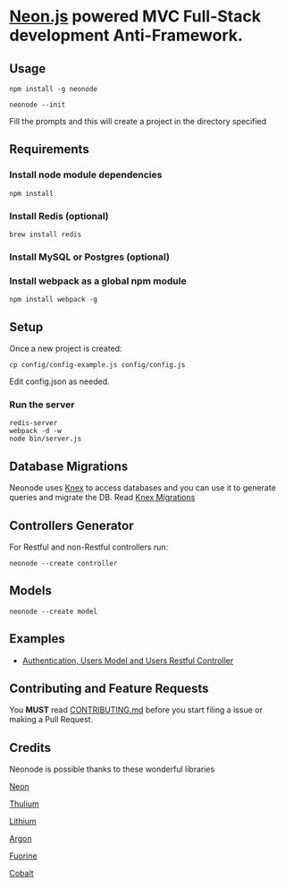 # [Neon.js][3] powered MVC Full-Stack development Anti-Framework.


## Usage

    npm install -g neonode

    neonode --init

Fill the prompts and this will create a project in the directory specified

## Requirements

### Install node module dependencies

    npm install

### Install Redis (optional)

    brew install redis


### Install MySQL or Postgres (optional)

### Install webpack as a global npm module

    npm install webpack -g

## Setup

Once a new project is created:

    cp config/config-example.js config/config.js

Edit config.json as needed.


### Run the server

    redis-server
    webpack -d -w
    node bin/server.js


## Database Migrations

Neonode uses [Knex][1] to access databases and you can use it to generate queries and migrate the DB. Read [Knex Migrations][2]

## Controllers Generator

For Restful and non-Restful controllers run:

    neonode --create controller

## Models

    neonode --create model

## Examples

* [Authentication, Users Model and Users Restful Controller][9]

## Contributing and Feature Requests

You **MUST** read [CONTRIBUTING.md](CONTRIBUTING.md) before you start filing a issue or making a Pull Request.

## Credits

Neonode is possible thanks to these wonderful libraries

[Neon][3]

[Thulium][4]

[Lithium][5]

[Argon][6]

[Fuorine][7]

[Cobalt][8]



[1]: http://knexjs.org/
[2]: http://knexjs.org/#Migrations
[3]: https://github.com/azendal/neon
[4]: https://github.com/freshout-dev/thulium
[5]: https://github.com/freshout-dev/lithium
[6]: https://github.com/sgarza/argon/tree/node-callback-convention
[7]: https://github.com/freshout-dev/fluorine
[8]: https://github.com/benbeltran/cobalt
[9]: https://github.com/sgarza/Neonode/wiki/Authentication-with-Passport,-Users-Model,-Users-Restful-Controller-Example
